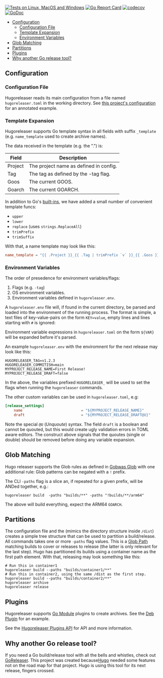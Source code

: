 [![Tests on Linux, MacOS and Windows](https://github.com/gohugoio/hugoreleaser/workflows/Test/badge.svg)](https://github.com/gohugoio/hugoreleaser/actions?query=workflow%3ATest)
[![Go Report Card](https://goreportcard.com/badge/github.com/gohugoio/hugoreleaser)](https://goreportcard.com/report/github.com/gohugoio/hugoreleaser)
[![codecov](https://codecov.io/gh/gohugoio/hugoreleaser/branch/main/graph/badge.svg?token=OWZ9RCAYWO)](https://codecov.io/gh/gohugoio/hugoreleaser)
[![GoDoc](https://godoc.org/github.com/gohugoio/hugoreleaser?status.svg)](https://godoc.org/github.com/gohugoio/hugoreleaser)

* [Configuration](#configuration)
    * [Configuration File](#configuration-file)
    * [Template Expansion](#template-expansion)
    * [Environment Variables](#environment-variables)
* [Glob Matching](#glob-matching)
* [Partitions](#partitions)
* [Plugins](#plugins)
* [Why another Go release tool?](#why-another-go-release-tool)

## Configuration

### Configuration File

Hugoreleaser reads its main configuration from a file named `hugoreleaser.toml` in the working directory. See [this project's configuration](./hugoreleaser.toml) for an annotated example.

### Template Expansion

Hugoreleaser supports Go template syntax in all fields with suffix `_template` (e.g. `name_template` used to create archive names).

The data received in the template (e.g. the ".") is:

| Field  | Description |
| ------------- | ------------- |
| Project  | The project name as defined in config.  |
| Tag      | The tag as defined by the -tag flag.  |
| Goos     | The current GOOS.  |
| Goarch   | The current GOARCH.  |

In addition to Go's [built-ins](https://pkg.go.dev/text/template#hdr-Functions), we have added a small number of convenient template funcs:

* `upper`
* `lower`
* `replace` (uses `strings.ReplaceAll`)
* `trimPrefix`
* `trimSuffix`

With that, a name template may look like this:

```toml
name_template = "{{ .Project }}_{{ .Tag | trimPrefix `v` }}_{{ .Goos }}-{{ .Goarch }}"
```

### Environment Variables

The order of presedence for environment variables/flags:

1. Flags (e.g. `-tag`)
2. OS environment variables.
3. Environment variables defined in `hugoreleaser.env`.

A `hugoreleaser.env` file will, if found in the current directory, be parsed and loaded into the environment of the running process. The format is simple, a text files of key-value-pairs on the form `KEY=value`, empty lines and lines starting with `#` is ignored:

Environment variable expressions in `hugoreleaser.toml` on the form `${VAR}` will be expanded before it's parsed.

An example `hugoreleaser.env` with the enviromnent for the next release may look like this:

```
HUGORELEASER_TAG=v1.2.3
HUGORELEASER_COMMITISH=main
MYPROJECT_RELEASE_NAME=First Release!
MYPROJECT_RELEASE_DRAFT=false
```

In the above, the variables prefixed `HUGORELEASER_` will be used to set the flags when running the `hugoreleaser` commands.

The other custom variables can be used in `hugoreleaser.toml`, e.g:

```toml
[release_settings]
    name                           = "${MYPROJECT_RELEASE_NAME}"
    draft                          = "${MYPROJECT_RELEASE_DRAFT@U}"
```

Note the special `@U` (_Unquoute_) syntax. The field `draft` is a boolean and cannot be quouted, but this would create ugly validation errors in TOML aware editors. The construct above signals that the quoutes (single or double) should be removed before doing any variable expansion.

## Glob Matching

Hugo releaser supports the Glob rules as defined in [Gobwas Glob](https://github.com/gobwas/glob) with one additional rule: Glob patterns can be negated with a `!` prefix.

The CLI `-paths` flag is a slice an, if repeated for a given prefix, will be ANDed together, e.g.:

```
hugoreleaser build  -paths "builds/**" -paths "!builds/**/arm64"
```

The above will build everything, expect the ARM64 `GOARCH`.

## Partitions

The configuration file and the (mimics the directory structure inside `/dist`) creates a simple tree structure that can be used to partition a build/release. All commands takes one or more `-paths` flag values. This is a [Glob Path](#glob-matching) matching builds to cover or releases to release (the latter is only relevant for the last step). Hugo has partitioned its builds using a container name as the first path element. With that, releasing may look something like this:

```
# Run this in container1
hugoreleaser build --paths "builds/container1/**"
# Run this in container2, using the same /dist as the first step.
hugoreleaser build --paths "builds/container2/**"
hugoreleaser archive
hugoreleaser release
```

## Plugins

Hugoreleaser supports [Go Module](https://go.dev/blog/using-go-modules) plugins to create archives. See the [Deb Plugin](https://github.com/gohugoio/hugoreleaser-archive-plugins/tree/main/deb) for an example.

See the [Hugoreleaser Plugins API](https://github.com/gohugoio/hugoreleaser-plugins-api) for API and more information.

## Why another Go release tool?

If you need a Go build/release tool with all the bells and whistles, check out [GoReleaser](https://github.com/goreleaser/goreleaser). This project was created because[Hugo](https://github.com/gohugoio/hugo) needed some features not on the road map for that project.  Hugo is using this tool for its next release, fingers crossed. 


